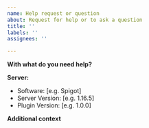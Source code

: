 ```yaml
---
name: Help request or question
about: Request for help or to ask a question
title: ''
labels: ''
assignees: ''

---
```


**With what do you need help?**
<!-- A clear and concise description of what you need help with or the question you got -->

**Server:**
<!-- please complete the following information -->
 - Software: [e.g. Spigot]
 - Server Version: [e.g. 1.16.5]
 - Plugin Version: [e.g. 1.0.0]

**Additional context**
<!-- Add any other context or screenshots about the help request or question here. -->

